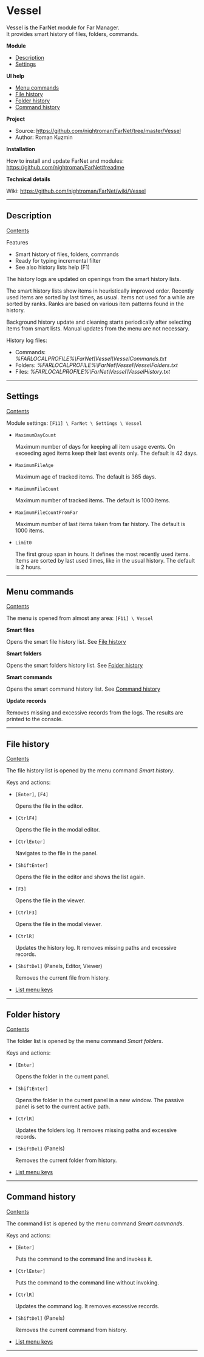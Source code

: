 [Contents]: #vessel
[List menu keys]: https://github.com/nightroman/FarNet/tree/master/FarNet#list-menu

# Vessel

Vessel is the FarNet module for Far Manager.\
It provides smart history of files, folders, commands.

**Module**

* [Description](#description)
* [Settings](#settings)

**UI help**

* [Menu commands](#menu-commands)
* [File history](#file-history)
* [Folder history](#folder-history)
* [Command history](#command-history)

**Project**

* Source: <https://github.com/nightroman/FarNet/tree/master/Vessel>
* Author: Roman Kuzmin

**Installation**

How to install and update FarNet and modules:\
<https://github.com/nightroman/FarNet#readme>

**Technical details**

Wiki: <https://github.com/nightroman/FarNet/wiki/Vessel>

*********************************************************************
## Description

[Contents]

Features

 * Smart history of files, folders, commands
 * Ready for typing incremental filter
 * See also history lists help (F1)

The history logs are updated on openings from the smart history lists.

The smart history lists show items in heuristically improved order. Recently
used items are sorted by last times, as usual. Items not used for a while are
sorted by ranks. Ranks are based on various item patterns found in the history.

Background history update and cleaning starts periodically after selecting
items from smart lists. Manual updates from the menu are not necessary.

History log files:

- Commands: *%FARLOCALPROFILE%\FarNet\Vessel\VesselCommands.txt*
- Folders: *%FARLOCALPROFILE%\FarNet\Vessel\VesselFolders.txt*
- Files: *%FARLOCALPROFILE%\FarNet\Vessel\VesselHistory.txt*

*********************************************************************
## Settings

[Contents]

Module settings: `[F11] \ FarNet \ Settings \ Vessel`

- `MaximumDayCount`

    Maximum number of days for keeping all item usage events.
    On exceeding aged items keep their last events only.
    The default is 42 days.

- `MaximumFileAge`

    Maximum age of tracked items.
    The default is 365 days.

- `MaximumFileCount`

    Maximum number of tracked items.
    The default is 1000 items.

- `MaximumFileCountFromFar`

    Maximum number of last items taken from far history.
    The default is 1000 items.

- `Limit0`

    The first group span in hours. It defines the most recently used items.
    Items are sorted by last used times, like in the usual history.
    The default is 2 hours.

*********************************************************************
## Menu commands

[Contents]

The menu is opened from almost any area: `[F11] \ Vessel`

**Smart files**

Opens the smart file history list.
See [File history](#file-history)

**Smart folders**

Opens the smart folders history list.
See [Folder history](#folder-history)

**Smart commands**

Opens the smart command history list.
See [Command history](#command-history)

**Update records**

Removes missing and excessive records from the logs.
The results are printed to the console.

*********************************************************************
## File history

[Contents]

The file history list is opened by the menu command *Smart history*.

Keys and actions:

- `[Enter]`, `[F4]`

    Opens the file in the editor.

- `[CtrlF4]`

    Opens the file in the modal editor.

- `[CtrlEnter]`

    Navigates to the file in the panel.

- `[ShiftEnter]`

    Opens the file in the editor and shows the list again.

- `[F3]`

    Opens the file in the viewer.

- `[CtrlF3]`

    Opens the file in the modal viewer.

- `[CtrlR]`

    Updates the history log.
    It removes missing paths and excessive records.

- `[ShiftDel]` (Panels, Editor, Viewer)

    Removes the current file from history.

- [List menu keys]

*********************************************************************
## Folder history

[Contents]

The folder list is opened by the menu command *Smart folders*.

Keys and actions:

- `[Enter]`

    Opens the folder in the current panel.

- `[ShiftEnter]`

    Opens the folder in the current panel in a new window.
    The passive panel is set to the current active path.

- `[CtrlR]`

    Updates the folders log.
    It removes missing paths and excessive records.

- `[ShiftDel]` (Panels)

    Removes the current folder from history.

- [List menu keys]

*********************************************************************
## Command history

[Contents]

The command list is opened by the menu command *Smart commands*.

Keys and actions:

- `[Enter]`

    Puts the command to the command line and invokes it.

- `[CtrlEnter]`

    Puts the command to the command line without invoking.

- `[CtrlR]`

    Updates the command log.
    It removes excessive records.

- `[ShiftDel]` (Panels)

    Removes the current command from history.

- [List menu keys]

*********************************************************************
